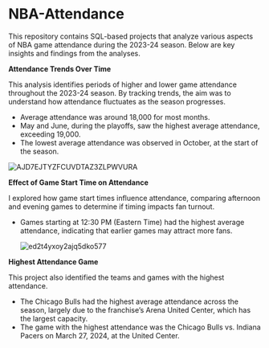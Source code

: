 # NBA-Attendance

This repository contains SQL-based projects that analyze various aspects of NBA game attendance during the 2023-24 season. Below are key insights and findings from the analyses.

**Attendance Trends Over Time**

This analysis identifies periods of higher and lower game attendance throughout the 2023-24 season. By tracking trends, the aim was to understand how attendance fluctuates as the season progresses.

- Average attendance was around 18,000 for most months.
- May and June, during the playoffs, saw the highest average attendance, exceeding 19,000.
- The lowest average attendance was observed in October, at the start of the season.

![AJD7EJTYZFCUVDTAZ3ZLPWVURA](https://github.com/user-attachments/assets/327458a7-0008-44d3-8c8a-b92a8c424aed)

**Effect of Game Start Time on Attendance**

I explored how game start times influence attendance, comparing afternoon and evening games to determine if timing impacts fan turnout.

- Games starting at 12:30 PM (Eastern Time) had the highest average attendance, indicating that earlier games may attract more fans.

  ![ed2t4yxoy2ajq5dko577](https://github.com/user-attachments/assets/305307a8-93dd-42a4-bc18-c4c1e6fc756c)

**Highest Attendance Game**

This project also identified the teams and games with the highest attendance.

- The Chicago Bulls had the highest average attendance across the season, largely due to the franchise’s Arena United Center, which has the largest capacity.
- The game with the highest attendance was the Chicago Bulls vs. Indiana Pacers on March 27, 2024, at the United Center.

